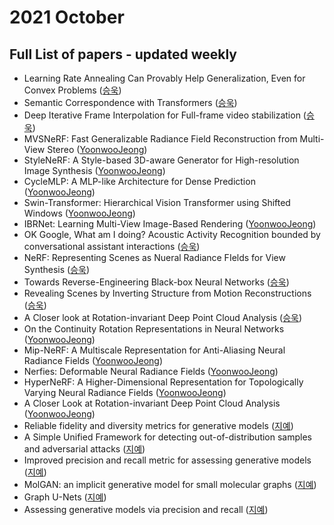 # 2021 October
## Full List of papers - updated weekly
* Learning Rate Annealing Can Provably Help Generalization, Even for Convex Problems ([승욱](./summary/seungwook_2.md))
* Semantic Correspondence with Transformers ([승욱](./summary/seungwook_3.md))
* Deep Iterative Frame Interpolation for Full-frame video stabilization ([승욱](./summary/seungwook_9.md))
* MVSNeRF: Fast Generalizable Radiance Field Reconstruction from Multi-View Stereo ([YoonwooJeong](https://ballistic-scarecrow-96b.notion.site/MVSNeRF-Fast-Generalizable-Radiance-Field-Reconstruction-from-Multi-View-Stereo-c72c1e961a0b4d57adcfc1b49050b634))
* StyleNeRF: A Style-based 3D-aware Generator for High-resolution Image Synthesis ([YoonwooJeong](https://www.notion.so/STYLENeRF-A-Style-based-3D-aware-Generator-for-High-resolution-Image-Synthesis-16bdd58355584c45840ff3a7050ad2b0))
* CycleMLP: A MLP-like Architecture for Dense Prediction ([YoonwooJeong](https://www.notion.so/CycleMLP-A-MLP-like-Architecture-for-Dense-Prediction-4b222b04f8df4f9bb3a57c2dab42b15e))
* Swin-Transformer: Hierarchical Vision Transformer using Shifted Windows ([YoonwooJeong](https://ballistic-scarecrow-96b.notion.site/Swin-Transformer-Hierarchical-Vision-Transformer-using-Shifted-Windows-3484658aefd34b9b9f1ab490ace39e37))
* IBRNet: Learning Multi-View Image-Based Rendering ([YoonwooJeong](https://ballistic-scarecrow-96b.notion.site/IBRNet-Learning-Multi-View-Image-Based-Rendering-a284b1bd4f104a7e9e6d23b410d1a1e8))
* OK Google, What am I doing? Acoustic Activity Recognition bounded by conversational assistant interactions ([승욱](./summary/seungwook_11.md))
* NeRF: Representing Scenes as Nueral Radiance FIelds for View Synthesis ([승욱](./summary/seungwook_12.md))
* Towards Reverse-Engineering Black-box Neural Networks ([승욱](./summary/seungwook_13.md))
* Revealing Scenes by Inverting Structure from Motion Reconstructions ([승욱](./summary/seungwook_14.md))
* A Closer look at Rotation-invariant Deep Point Cloud Analysis ([승욱](./summary/seungwook_15.md))
* On the Continuity Rotation Representations in Neural Networks ([YoonwooJeong](https://www.notion.so/On-the-Continuity-Rotation-Representations-in-Neural-Networks-b29730b8e98b427d9ad2ff148bc4cdb8))
* Mip-NeRF: A Multiscale Representation for Anti-Aliasing Neural Radiance Fields ([YoonwooJeong](https://www.notion.so/Mip-NeRF-A-Multiscale-Representation-for-Anti-Aliasing-Neural-Radiance-Fields-59ec916c2e394448ac8dd5edd420943e))
* Nerfies: Deformable Neural Radiance Fields ([YoonwooJeong](https://www.notion.so/Nerfies-Deformable-Neural-Radiance-Fields-5c6ad58ff66c40809929e4fe0f1ee042))
* HyperNeRF: A Higher-Dimensional Representation for Topologically Varying Neural Radiance Fields ([YoonwooJeong](https://www.notion.so/HyperNeRF-A-Higher-Dimensional-REpresentation-for-Topologically-Varying-Neural-Radiance-Fields-1699313c920249ecb47acd007b65cadc))
* A Closer Look at Rotation-invariant Deep Point Cloud Analysis ([YoonwooJeong](https://ballistic-scarecrow-96b.notion.site/A-Closer-Look-at-Rotation-invariant-Deep-Point-Cloud-Analysis-ab79ef9e422b466e8eee603b9805fd3d))
* Reliable fidelity and diversity metrics for generative models ([지예](./summary/jiye_1.md))
* A Simple Unified Framework for detecting out-of-distribution samples and adversarial attacks ([지예](./summary/jiye_2.md))
* Improved precision and recall metric for assessing generative models ([지예](./summary/jiye_3.md))
* MolGAN: an implicit generative model for small molecular graphs ([지예](./summary/jiye_4.md))
* Graph U-Nets ([지예](./summary/jiye_5.md))
* Assessing generative models via precision and recall ([지예](./summary/jiye_6.md))
